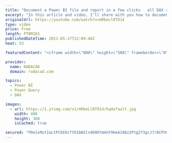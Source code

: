 ```yaml
---
title: "Document a Power BI file and report in a few clicks   all DAX code visualization Power Query scripts"
excerpt: "In this article and video, I’ll share with you how to document everything from a Power BI file in a few clicks. The document output will have all the DAX code (measures, columns, and tables) with the expressions, the tables with the Power Query scripts, information about visualization such as how many"
originalUrl: https://youtube.com/watch?v=mRbeLl0TO14
type: video
price: Free
length: PT8M16S
publishedDateTime: 2021-05-27T22:09:46Z
heat: 53

featuredContent: "<iframe width=\"800\" height=\"500\" frameborder=\"0\" src=\"https://www.youtube.com/embed/mRbeLl0TO14\" allow=\"accelerometer; autoplay; encrypted-media; gyroscope; picture-in-picture\" allowfullscreen></iframe>"

provider:
  name: RADACAD
  domain: radacad.com

topics:
  - Power BI
  - Power Query
  - DAX

images:
  - url: https://i.ytimg.com/vi/mRbeLl0TO14/hqdefault.jpg
    width: 480
    height: 360
    isCached: true

secured: "P0e1xMutIaLtPCKE6cftD1bW1lnd60KYmHnF9HeA188z2Ptg2f3gcJ7/BCPVQjOrOVAZG1+mTk+ylyOrUoDy3a/GvOvcOxr6YJKNyQYIupUGVhUSLE30YyCirpPIRmweNegmaQPEaBG8Hjj90tmlq3aW9JBQ+7YU1CYczBzqO7DmS15bV6SInexaOFfvZbK1AD05U19nm2+wRaawsShNhcheACqYdBEJU/zD9gVmo9I2HYZZxAqWKR2YOZtKik9FaRDqP/oHjmRaem9ddiLK54yLFlqNcFRXCdkXP/mBpR47sFNnUIfv7ZzsMi69ETPftzumYk5AHNC5icNgJKX2ZiOZwiXhPJfj2gyJoBKx1CVEB5xQO8Tn4y3IS9gUD/O9U3Buy1C1V2yX74AT4bB5ExIvrZt7GTu7zoVHpOKEHOI=;h9BXWFcgQkbQG5OSanyQKQ=="
---
```


